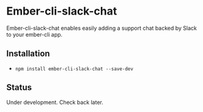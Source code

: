 # Ember-cli-slack-chat

Ember-cli-slack-chat enables easily adding a support chat backed by Slack to your ember-cli app.

## Installation

* `npm install ember-cli-slack-chat --save-dev`


## Status

Under development. Check back later.
